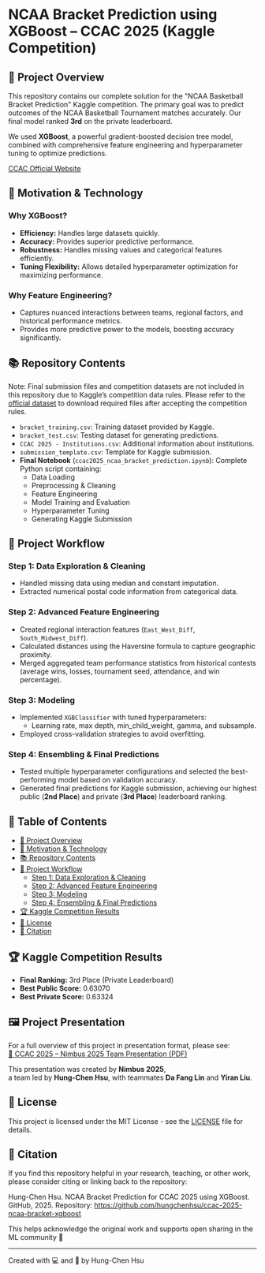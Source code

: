 # NCAA Bracket Prediction using XGBoost – CCAC 2025 (Kaggle Competition)

## 🏀 Project Overview

This repository contains our complete solution for the "NCAA Basketball Bracket Prediction" Kaggle competition. The primary goal was to predict outcomes of the NCAA Basketball Tournament matches accurately. Our final model ranked **3rd** on the private leaderboard.

We used **XGBoost**, a powerful gradient-boosted decision tree model, combined with comprehensive feature engineering and hyperparameter tuning to optimize predictions.

[CCAC Official Website](https://crossroadsclassicanalyticschallenge.com)

## 📌 Motivation & Technology

### Why XGBoost?
- **Efficiency:** Handles large datasets quickly.
- **Accuracy:** Provides superior predictive performance.
- **Robustness:** Handles missing values and categorical features efficiently.
- **Tuning Flexibility:** Allows detailed hyperparameter optimization for maximizing performance.

### Why Feature Engineering?
- Captures nuanced interactions between teams, regional factors, and historical performance metrics.
- Provides more predictive power to the models, boosting accuracy significantly.

## 📚 Repository Contents

Note: Final submission files and competition datasets are not included in this repository due to Kaggle’s competition data rules. Please refer to the [official dataset](https://www.kaggle.com/competitions/crossroads-classic-analytics-challenge-25/data) to download required files after accepting the competition rules.

- `bracket_training.csv`: Training dataset provided by Kaggle.
- `bracket_test.csv`: Testing dataset for generating predictions.
- `CCAC 2025 - Institutions.csv`: Additional information about institutions.
- `submission_template.csv`: Template for Kaggle submission.
- **Final Notebook** (`ccac2025_ncaa_bracket_prediction.ipynb`): Complete Python script containing:
  - Data Loading
  - Preprocessing & Cleaning
  - Feature Engineering
  - Model Training and Evaluation
  - Hyperparameter Tuning
  - Generating Kaggle Submission

## 🚀 Project Workflow

### Step 1: Data Exploration & Cleaning
- Handled missing data using median and constant imputation.
- Extracted numerical postal code information from categorical data.

### Step 2: Advanced Feature Engineering
- Created regional interaction features (`East_West_Diff`, `South_Midwest_Diff`).
- Calculated distances using the Haversine formula to capture geographic proximity.
- Merged aggregated team performance statistics from historical contests (average wins, losses, tournament seed, attendance, and win percentage).

### Step 3: Modeling
- Implemented `XGBClassifier` with tuned hyperparameters:
  - Learning rate, max depth, min_child_weight, gamma, and subsample.
- Employed cross-validation strategies to avoid overfitting.

### Step 4: Ensembling & Final Predictions
- Tested multiple hyperparameter configurations and selected the best-performing model based on validation accuracy.
- Generated final predictions for Kaggle submission, achieving our highest public (**2nd Place**) and private (**3rd Place**) leaderboard ranking.

## 📖 Table of Contents

- [🏀 Project Overview](#-project-overview)
- [📌 Motivation & Technology](#-motivation--technology)
- [📚 Repository Contents](#-repository-contents)
- [🚀 Project Workflow](#-project-workflow)
  - [Step 1: Data Exploration & Cleaning](#step-1-data-exploration--cleaning)
  - [Step 2: Advanced Feature Engineering](#step-2-advanced-feature-engineering)
  - [Step 3: Modeling](#step-3-modeling)
  - [Step 4: Ensembling & Final Predictions](#step-4-ensembling--final-predictions)
- [🏆 Kaggle Competition Results](#-kaggle-competition-results)
- [📄 License](#-license)
- [🤝 Citation](#-citation)

## 🏆 Kaggle Competition Results
- **Final Ranking:** 3rd Place (Private Leaderboard)
- **Best Public Score:** 0.63070
- **Best Private Score:** 0.63324

## 🖼️ Project Presentation

For a full overview of this project in presentation format, please see:  
[📄 CCAC 2025 – Nimbus 2025 Team Presentation (PDF)](/ccac2025_nimbus2025_presentation.pdf)

This presentation was created by **Nimbus 2025**,  
a team led by **Hung-Chen Hsu**, with teammates **Da Fang Lin** and **Yiran Liu**.

## 📄 License

This project is licensed under the MIT License - see the [LICENSE](LICENSE) file for details.

## 🤝 Citation

If you find this repository helpful in your research, teaching, or other work,  
please consider citing or linking back to the repository:

Hung-Chen Hsu. NCAA Bracket Prediction for CCAC 2025 using XGBoost. GitHub, 2025.
Repository: https://github.com/hungchenhsu/ccac-2025-ncaa-bracket-xgboost

This helps acknowledge the original work and supports open sharing in the ML community 🙌

---

Created with 💻 and 🎯 by Hung-Chen Hsu
